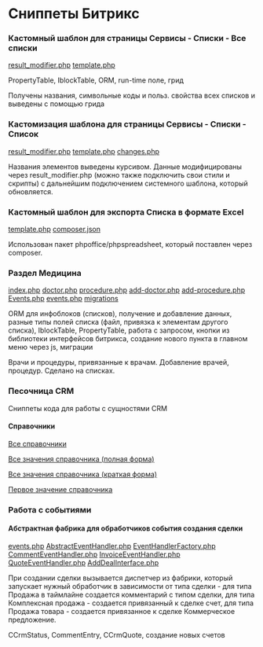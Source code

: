 # Сниппеты Битрикс

### Кастомный шаблон для страницы Сервисы - Списки - Все списки

[result_modifier.php](https://github.com/elisad5791/bx-snippets/blob/main/local/templates/.default/components/bitrix/lists.lists/.default/result_modifier.php)
[template.php](https://github.com/elisad5791/bx-snippets/blob/main/local/templates/.default/components/bitrix/lists.lists/.default/template.php)

PropertyTable, IblockTable, ORM, run-time поле, грид

Получены названия, символьные коды и польз. свойства всех списков и выведены с помощью грида

### Кастомизация шаблона для страницы Сервисы - Списки - Список

[result_modifier.php](https://github.com/elisad5791/bx-snippets/blob/main/local/templates/.default/components/bitrix/lists.list/.default/result_modifier.php)
[template.php](https://github.com/elisad5791/bx-snippets/blob/main/local/templates/.default/components/bitrix/lists.list/.default/template.php)
[changes.php](https://github.com/elisad5791/bx-snippets/blob/main/local/templates/.default/components/bitrix/lists.list/.default/include/changes.php)

Названия элементов выведены курсивом. Данные модифицированы через result_modifier.php (можно также подключить свои стили и скрипты) с дальнейшим подключением системного шаблона, который обновляется.

### Кастомный шаблон для экспорта Списка в формате Excel

[template.php](https://github.com/elisad5791/bx-snippets/blob/main/local/templates/.default/components/bitrix/lists.export.excel/.default/template.php)
[composer.json](https://github.com/elisad5791/bx-snippets/blob/main/local/composer.json)

Использован пакет phpoffice/phpspreadsheet, который поставлен через composer. 

### Раздел Медицина

[index.php](https://github.com/elisad5791/bx-snippets/blob/main/medicine/index.php)
[doctor.php](https://github.com/elisad5791/bx-snippets/blob/main/medicine/doctor.php)
[procedure.php](https://github.com/elisad5791/bx-snippets/blob/main/medicine/procedure.php)
[add-doctor.php](https://github.com/elisad5791/bx-snippets/blob/main/medicine/add-doctor.php)
[add-procedure.php](https://github.com/elisad5791/bx-snippets/blob/main/medicine/add-procedure.php)
[Events.php](https://github.com/elisad5791/bx-snippets/blob/main/local/classes/Events.php)
[events.php](https://github.com/elisad5791/bx-snippets/blob/main/local/php_interface/include/events.php)
[migrations](https://github.com/elisad5791/bx-snippets/tree/main/local/php_interface/migrations)

ORM для инфоблоков (списков), получение и добавление данных, разные типы полей списка (файл, привязка к элементам другого списка), IblockTable, PropertyTable, работа с запросом, кнопки из библиотеки интерфейсов битрикса, создание нового пункта в главном меню через js, миграции

Врачи и  процедуры, привязанные к врачам. Добавление врачей, процедур. Сделано на списках.

### Песочница CRM

Сниппеты кода для работы с сущностями CRM

#### Справочники

[Все справочники](https://github.com/elisad5791/bx-snippets/blob/main/crm_sandbox/all-refs.php)

[Все значения справочника (полная форма)](https://github.com/elisad5791/bx-snippets/blob/main/crm_sandbox/ref-all-values.php)

[Все значения справочника (краткая форма)](https://github.com/elisad5791/bx-snippets/blob/main/crm_sandbox/ref-all-values-short.php)

[Первое значение справочника](https://github.com/elisad5791/bx-snippets/blob/main/crm_sandbox/ref-first-value.php)

### Работа с событиями

#### Абстрактная фабрика для обработчиков события создания сделки

[events.php](https://github.com/elisad5791/bx-snippets/blob/main/local/php_interface/include/events.php)
[AbstractEventHandler.php](https://github.com/elisad5791/bx-snippets/blob/main/local/classes/DealAddHandlers/AbstractEventHandler.php)
[EventHandlerFactory.php](https://github.com/elisad5791/bx-snippets/blob/main/local/classes/DealAddHandlers/EventHandlerFactory.php)
[CommentEventHandler.php](https://github.com/elisad5791/bx-snippets/blob/main/local/classes/DealAddHandlers/CommentEventHandler.php)
[InvoiceEventHandler.php](https://github.com/elisad5791/bx-snippets/blob/main/local/classes/DealAddHandlers/InvoiceEventHandler.php)
[QuoteEventHandler.php](https://github.com/elisad5791/bx-snippets/blob/main/local/classes/DealAddHandlers/QuoteEventHandler.php)
[AddDealInterface.php](https://github.com/elisad5791/bx-snippets/blob/main/local/classes/DealAddHandlers/AddDealInterface.php)

При создании сделки вызывается диспетчер из фабрики, который запускает нужный обработчик в зависимости от типа сделки - для типа Продажа в таймлайне создается комментарий с типом сделки, для типа Комплексная продажа - создается привязанный к сделке счет, для типа Продажа товара - создается привязанное к сделке Коммерческое предложение. 

CCrmStatus, CommentEntry, CCrmQuote, создание новых счетов

